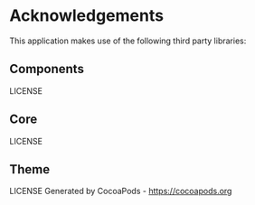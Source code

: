 # Acknowledgements
This application makes use of the following third party libraries:

## Components

LICENSE

## Core

LICENSE

## Theme

LICENSE
Generated by CocoaPods - https://cocoapods.org
